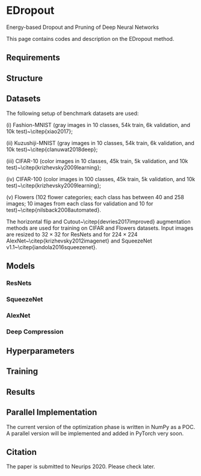 # EDropout
Energy-based Dropout and Pruning of Deep Neural Networks

This page contains codes and description on the EDropout method.

## Requirements


## Structure

## Datasets
The following setup of benchmark datasets are used: 

(i) Fashion-MNIST (gray images in 10 classes, 54k train, 6k validation, and 10k test)~\citep{xiao2017};

(ii) Kuzushiji-MNIST (gray images in 10 classes, 54k train, 6k validation, and 10k test)~\citep{clanuwat2018deep}; 

(iii) CIFAR-10 (color images in 10 classes, 45k train, 5k validation, and 10k test)~\citep{krizhevsky2009learning};

(iv) CIFAR-100 (color images in 100 classes, 45k train, 5k validation, and 10k test)~\citep{krizhevsky2009learning};

(v) Flowers (102 flower categories; each class has between 40 and 258 images; 10 images from each class for validation and 10 for test)~\citep{nilsback2008automated}. 

The horizontal flip and Cutout~\citep{devries2017improved} augmentation methods are used for training on CIFAR and Flowers datasets. Input images are resized to $32\times32$ for ResNets and for $224\times224$ AlexNet~\citep{krizhevsky2012imagenet} and SqueezeNet v1.1~\citep{iandola2016squeezenet}. 

## Models
### ResNets

### SqueezeNet

### AlexNet

### Deep Compression

## Hyperparameters


## Training


## Results


## Parallel Implementation
The current version of the optimization phase is written in NumPy as a POC. A parallel version will be implemented and added in PyTorch very soon.  

## Citation
The paper is submitted to Neurips 2020. Please check later.
